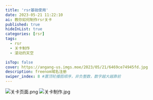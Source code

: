 ```yaml
---
title: 'rsr基础使用'
date: 2023-05-21 11:22:10
ai: 教你如何制作rsr关卡
published: true
hideInList: true
categories: [rsr]
tags:
  - rsr
  - 关卡制作
  - 滚动的天空

isTop: false
cover: https://angang-us.imgs.moe/2023/05/21/6469ce74945fd.jpg
description: freenom域名注册
swiper_index: 8 #置顶轮播图顺序，非负整数，数字越大越靠前
---
```

![关卡页面.png](https://cdn-us.imgs.moe/2023/05/21/6469d887e3ff2.png)
![关卡制作.jpg](https://cdn-us.imgs.moe/2023/05/21/6469d88868b8e.jpg)
